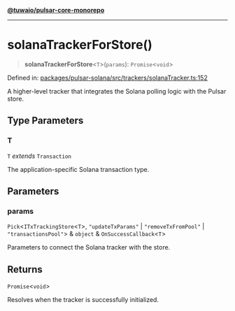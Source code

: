 [**@tuwaio/pulsar-core-monorepo**](../../../README.md)

***

# solanaTrackerForStore()

> **solanaTrackerForStore**\<`T`\>(`params`): `Promise`\<`void`\>

Defined in: [packages/pulsar-solana/src/trackers/solanaTracker.ts:152](https://github.com/TuwaIO/pulsar-core/blob/86c8fdb539eb00427d06ed808054f92cd1a1cac1/packages/pulsar-solana/src/trackers/solanaTracker.ts#L152)

A higher-level tracker that integrates the Solana polling logic with the Pulsar store.

## Type Parameters

### T

`T` *extends* `Transaction`

The application-specific Solana transaction type.

## Parameters

### params

`Pick`\<`ITxTrackingStore`\<`T`\>, `"updateTxParams"` \| `"removeTxFromPool"` \| `"transactionsPool"`\> & `object` & `OnSuccessCallback`\<`T`\>

Parameters to connect the Solana tracker with the store.

## Returns

`Promise`\<`void`\>

Resolves when the tracker is successfully initialized.
